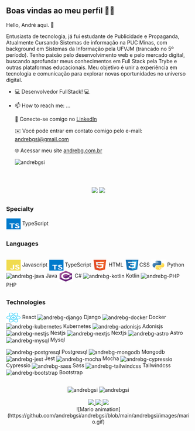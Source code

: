 ## Boas vindas ao meu perfil 👨‍💻
 
Hello, André aqui. 👋

Entusiasta de tecnologia, já fui estudante de Publicidade e Propaganda, Atualmente Cursando Sistemas de informação na PUC Minas, com background em Sistemas da Informação pela UFVJM (trancado no 5º período). Tenho paixão pelo desenvolvimento web e pelo mercado digital, buscando aprofundar meus conhecimentos em Full Stack pela Trybe e outras plataformas educacionais. Meu objetivo é unir a experiência em tecnologia e comunicação para explorar novas oportunidades no universo digital.

* 💻 Desenvolvedor FullStack! 💻

- 📫 How to reach me: ...

  🔗 Conecte-se comigo no <a href="https://linkedin.com/in/andre-bacelar-goncalves" target="_blank" rel="noopener">LinkedIn</a>
  
  ✉️ Você pode entrar em contato comigo pelo e-mail: [andrebgsi@gmail.com](mailto:andrebgsi@gmail.com)

  🌐 Acessar meu site <a href="http://andrebg.com.br/" target="_blank" rel="noopener">andrebg.com.br</a>

  <p align="left"> <img src="https://komarev.com/ghpvc/?username=andrebgsi&label=Profile%20views&color=0e75b6&style=flat" alt="andrebgsi" /> </p>
<br>

##

<!-- GITHUB STATUS -->
<div align="center">
  <img height="180em" src="https://github-readme-stats.vercel.app/api?username=andrebgsi&show_icons=true&theme=dracula&include_all_commits=true&count_private=true"/>
  <img height="180em" src="https://github-readme-stats.vercel.app/api/top-langs/?username=andrebgsi&layout=compact&theme=dracula"/> 
 
  <!-- TEMAS: dark, radical, merko, gruvbox, tokyonight, onedark, cobalt, synthwave, highcontrast, dracula -->
</div>

##

### Specialty

<img align="center" alt="andrebg-Ts" height="30" width="40" src="https://raw.githubusercontent.com/devicons/devicon/master/icons/typescript/typescript-plain.svg"> TypeScript

##

### Languages

<div style="display: inline_block"><br>
  <img align="center" alt="andrebg-Js" height="30" width="40" src="https://raw.githubusercontent.com/devicons/devicon/master/icons/javascript/javascript-plain.svg"> Javascript
  <img align="center" alt="andrebg-Ts" height="30" width="40" src="https://raw.githubusercontent.com/devicons/devicon/master/icons/typescript/typescript-plain.svg"> TypeScript
  <img align="center" alt="andrebg-HTML" height="30" width="40" src="https://raw.githubusercontent.com/devicons/devicon/master/icons/html5/html5-original.svg"> HTML
  <img align="center" alt="andrebg-CSS" height="30" width="40" src="https://raw.githubusercontent.com/devicons/devicon/master/icons/css3/css3-original.svg">CSS
  <img align="center" alt="andrebg-Python" height="30" width="40" src="https://raw.githubusercontent.com/devicons/devicon/master/icons/python/python-original.svg"> Python
  <img align="center" alt="andrebg-java" height="30" width="40"  src="https://cdn.jsdelivr.net/gh/devicons/devicon@latest/icons/java/java-original-wordmark.svg" /> Java
  <img align="center" alt="andrebg-Csharp" height="30" width="40" src="https://raw.githubusercontent.com/devicons/devicon/master/icons/csharp/csharp-original.svg"> C#
  <img align="center" alt="andrebg-kotlin" height="30" width="40" src="https://cdn.jsdelivr.net/gh/devicons/devicon@latest/icons/kotlin/kotlin-original.svg" /> Kotlin
  <img align="center" alt="andrebg-PHP" height="30" width="40" src="https://cdn.jsdelivr.net/gh/devicons/devicon@latest/icons/php/php-original.svg" /> PHP


</div>

##

### Technologies

<img align="center" alt="andrebg-React" height="30" width="40" src="https://raw.githubusercontent.com/devicons/devicon/master/icons/react/react-original.svg"> React
<img align="center" alt="andrebg-django" height="30" width="40" src="https://cdn.jsdelivr.net/gh/devicons/devicon@latest/icons/django/django-plain.svg" /> Django
<img align="center" alt="andrebg-docker" height="30" width="40" src="https://cdn.jsdelivr.net/gh/devicons/devicon@latest/icons/docker/docker-original.svg" /> Docker
<img align="center" alt="andrebg-kubernetes" height="30" width="40" src="https://cdn.jsdelivr.net/gh/devicons/devicon@latest/icons/kubernetes/kubernetes-original.svg" /> Kubernetes
<img align="center" alt="andrebg-adonisjs" height="30" width="40" src="https://cdn.jsdelivr.net/gh/devicons/devicon@latest/icons/adonisjs/adonisjs-original.svg" /> Adonisjs
<img align="center" alt="andrebg-nestjs" height="30" width="40" src="https://cdn.jsdelivr.net/gh/devicons/devicon@latest/icons/nestjs/nestjs-original.svg" /> Nestjs
<img align="center" alt="andrebg-nextjs" height="30" width="40" src="https://cdn.jsdelivr.net/gh/devicons/devicon@latest/icons/nextjs/nextjs-original.svg" /> Nextjs
<img align="center" alt="andrebg-astro" height="30" width="40" src="https://cdn.jsdelivr.net/gh/devicons/devicon@latest/icons/astro/astro-original.svg" /> Astro
<img align="center" alt="andrebg-mysql" height="30" width="40" src="https://cdn.jsdelivr.net/gh/devicons/devicon@latest/icons/mysql/mysql-original.svg" /> Mysql


<img align="center" alt="andrebg-postgresql" height="30" width="40" src="https://cdn.jsdelivr.net/gh/devicons/devicon@latest/icons/postgresql/postgresql-original.svg" /> Postgresql
<img align="center" alt="andrebg-mongodb" height="30" width="40" src="https://cdn.jsdelivr.net/gh/devicons/devicon@latest/icons/mongodb/mongodb-original.svg" /> Mongodb
<img align="center" alt="andrebg-jest" height="30" width="40" src="https://cdn.jsdelivr.net/gh/devicons/devicon@latest/icons/jest/jest-plain.svg" /> Jest
<img align="center" alt="andrebg-mocha" height="30" width="40" src="https://cdn.jsdelivr.net/gh/devicons/devicon@latest/icons/mocha/mocha-original.svg" /> Mocha
<img align="center" alt="andrebg-cypressio" height="30" width="40" src="https://cdn.jsdelivr.net/gh/devicons/devicon@latest/icons/cypressio/cypressio-original.svg" /> Cypressio
<img align="center" alt="andrebg-sass" height="30" width="40" src="https://cdn.jsdelivr.net/gh/devicons/devicon@latest/icons/sass/sass-original.svg" /> Sass
<img align="center" alt="andrebg-tailwindcss" height="30" width="40" src="https://cdn.jsdelivr.net/gh/devicons/devicon@latest/icons/tailwindcss/tailwindcss-original.svg" /> Tailwindcss
<img align="center" alt="andrebg-bootstrap" height="30" width="40" src="https://cdn.jsdelivr.net/gh/devicons/devicon@latest/icons/bootstrap/bootstrap-original.svg" /> Bootstrap


##



 <!-- GITHUB STATUS -->
<div align="center">
  <img height="150em"  src="https://github-readme-streak-stats.herokuapp.com/?user=andrebgsi&layout=compact&theme=dracula"" alt="andrebgsi" />
  <img height="150em"  src="https://github-readme-activity-graph.vercel.app/graph?username=andrebgsi&layout=compact&theme=dracula"" alt="andrebgsi" />
 
  <!-- TEMAS: dark, radical, merko, gruvbox, tokyonight, onedark, cobalt, synthwave, highcontrast, dracula -->
</div>

<br>
<!-- SOCIAL -->
 <div align="center" >
    <a href ="mailto:andrebgsi@gmail.com"> <!---Gmail--->
      <img src="https://img.shields.io/badge/-Gmail-%23333?style=for-the-badge&logo=gmail&logoColor=white" target="_blank">
    </a>
    <a href="https://www.linkedin.com/in/andre-bacelar-goncalves/" target="_blank"> <!---LinkedIn--->
      <img src="https://img.shields.io/badge/-LinkedIn-%230077B5?style=for-the-badge&logo=linkedin&logoColor=white" target="_blank">
    </a>
    <a href="https://dev.to/andrebgsi" target="_blank"> <!---dev.to--->
      <img src="https://img.shields.io/badge/dev.to-0A0A0A?style=for-the-badge&logo=devdotto&logoColor=white" target="_blank">
    </a>
  
 </div>

 
 <div align="center">
 ![Mario animation](https://github.com/andrebgsi/andrebgsi/blob/main/andrebgsi/images/mario.gif)
  <!--- ![Snake animation](https://github.com/andrebgsi/andrebgsi/blob/main/andrebgsi/images/github-contribution-grid-snake.svg) --->
  
 </div>


<!--
**Andrebgsi/Andrebgsi** is a ✨ _special_ ✨ repository because its `README.md` (this file) appears on your GitHub profile.

Here are some ideas to get you started:
### Full Stack Projects
### Front End Stack Projects
### Back End Stack Projects


- 🔭 I’m currently working on ...
- 🌱 I’m currently learning ...
- 👯 I’m looking to collaborate on ...
- 🤔 I’m looking for help with ...
- 💬 Ask me about ...
- 📫 How to reach me: ...
- 😄 Pronouns: ...
- ⚡ Fun fact: ...
-->
